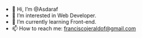 - 👋 Hi, I’m @Asdaraf
- 👀 I’m interested in Web Developer.
- 🌱 I’m currently learning Front-end.
- 📫 How to reach me: franciscojeraldof@gmail.com

<!---
Asdaraf/Asdaraf is a ✨ special ✨ repository because its `README.md` (this file) appears on your GitHub profile.
You can click the Preview link to take a look at your changes.
--->
